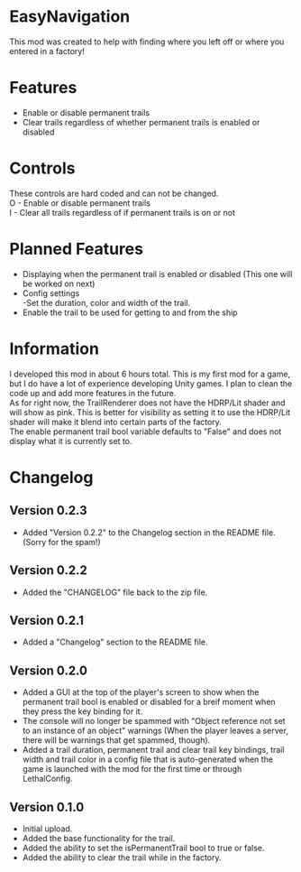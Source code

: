 # EasyNavigation
This mod was created to help with finding where you left off or where you entered in a factory!

# Features
- Enable or disable permanent trails
- Clear trails regardless of whether permanent trails is enabled or disabled

# Controls
These controls are hard coded and can not be changed.\
O - Enable or disable permanent trails\
I - Clear all trails regardless of if permanent trails is on or not

# Planned Features
- Displaying when the permanent trail is enabled or disabled (This one will be worked on next)
- Config settings\
-Set the duration, color and width of the trail.
- Enable the trail to be used for getting to and from the ship

# Information
I developed this mod in about 6 hours total. This is my first mod for a game, but I do have a lot of experience developing Unity games. I plan to clean the code up and add more features in the future.\
As for right now, the TrailRenderer does not have the HDRP/Lit shader and will show as pink. This is better for visibility as setting it to use the HDRP/Lit shader will make it blend into certain parts of the factory.\
The enable permanent trail bool variable defaults to "False" and does not display what it is currently set to.

# Changelog
## Version 0.2.3
- Added "Version 0.2.2" to the Changelog section in the README file. (Sorry for the spam!)

## Version 0.2.2
- Added the "CHANGELOG" file back to the zip file.

## Version 0.2.1
- Added a "Changelog" section to the README file.

## Version 0.2.0
- Added a GUI at the top of the player's screen to show when the permanent trail bool is enabled or disabled for a breif moment when they press the key binding for it.
- The console will no longer be spammed with "Object reference not set to an instance of an object" warnings (When the player leaves a server, there will be warnings that get spammed, though).
- Added a trail duration, permanent trail and clear trail key bindings, trail width and trail color in a config file that is auto-generated when the game is launched with the mod for the first time or through LethalConfig.

## Version 0.1.0
- Initial upload.
- Added the base functionality for the trail.
- Added the ability to set the isPermanentTrail bool to true or false.
- Added the ability to clear the trail while in the factory.
